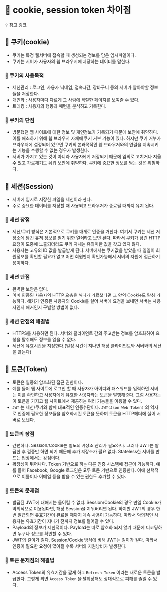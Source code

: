 # 🎯 cookie, session token 차이점

💡 [참고 링크](https://velog.io/@ahsy92/%EA%B8%B0%EC%88%A0%EB%A9%B4%EC%A0%91-Session%EA%B3%BC-Cookie-Token)

## 🍄 쿠키(cookie)

- 쿠키는 특정 웹서버에 접속할 때 생성되는 정보를 담은 임시파일이다.
- 쿠키는 서버가 사용자의 웹 브라우저에 저장하는 데이터를 말한다.

### 🌻 쿠키의 사용목적

- 세션관리 : 로그인, 사용자 닉네임, 접속시간, 장바구니 등의 서버가 알아야할 정보들을 저장한다.
- 개인화 : 사용자마다 다르게 그 사람에 적절한 페이지를 보여줄 수 있다.
- 트래킹 : 사용자의 행동과 패턴을 분석하고 기록한다.

### 🌻 쿠키의 단점

- 방문했던 웹 사이트에 대한 정보 및 개인정보가 기록되기 때문에 보안에 취약하다. 이를 해소하기 위해 웹 브라우저 자체에 쿠키 거부 기능이 있다. 하지만 쿠키 거부가 브라우저에 설정되어 있으면 쿠키의 본래목적인 웹 브라우저와의 연결을 지속시키는 기능을 수행할 수 없는 경우가 발생한다.
- 서버가 가지고 있는 것이 아니라 사용자에게 저장되기 때문에 임의로 고치거나 지울 수 있고 가로채기도 쉬워 보안에 취약하다. 쿠키에 중요한 정보를 담는 것은 위험하다.

## 🍄 세션(Session)

- 서버에 임시로 저장한 파일을 세션이라 한다.
- 주로 중요한 데이터를 저장할 때 사용되고 브라우저가 종료될 때까지 유지 된다.

### 🌻 세션 장점

- 세션/쿠키 방식은 기본적으로 쿠키를 매개로 인증을 거친다. 여기서 쿠키는 세션 저장소에 담긴 유저 정보를 얻기 위한 열쇠라고 보면 된다. 따라서 쿠키가 담긴 HTTP 요청이 도중에 노출되더라도 쿠키 자체는 유의미한 값을 갖고 있지 않다.
- 사용자는 고유의 ID 값을 발급받게 된다. 서버에서는 쿠키값을 받았을 때 일일이 회원정보를 확인할 필요가 없고 어떤 회원인지 확인가능해서 서버의 자원에 접근하기 용이하다.

### 🌻 세션 단점

- 완벽한 보안은 없다.
- 이미 인증된 사용자의 HTTP 요층을 해커가 가로챘다면 그 안의 Cookie도 탈취 가능하다. 해커가 인증된 사용자의 Cookie를 실어 서버에 요청을 보내면 서버는 사용자인지 해커인지 구별할 방법이 없다.

### 🌻 세션 단점의 해결법

- HTTPS를 사용하면 된다. 서버와 클라이언트 간의 주고받는 정보를 암호화하여 요청을 탈취해도 정보를 읽을 수 없다.
- 세션에 유효시간을 지정한다.(일정 시간이 지나면 해당 클라이언트와 서버와의 세션을 끊는다)

## 🍄 토큰(Token)

- 토큰은 일종의 암호화된 접근 권한이다.
- 예를 들어 웹 사이트에 로그인 할 때 사용자가 아이디와 패스워드를 입력하면 서버는 이를 확인하고 사용자에게 유효한 사용자라는 토큰을 발행해준다. 그럼 사용자는 이 토큰을 가지고 웹 사이트에서 제공하는 여러 기능들을 이용할 수 있다.
- `JWT` 는 세션/쿠키와 함께 대표적인 인증수단이다. `JWT(Json Web Token)` 의 약자로 인증에 필요한 정보들을 암호화시킨 토큰을 뜻하며 토큰을 HTTP헤더에 실어 서버로 보낸다.

### 🌻 토큰의 장점

- 간편하다. Session/Cookie는 별도의 저장소 관리가 필요하다. 그러나 JWT는 발급한 후 검증만 하면 되기 때문에 추가 저장소가 필요 없다. Stateless한 서버를 만드는 입장에서는 강점이다.
- 확장성이 뛰어나다. Token 기반으로 하는 다른 인증 시스템에 접근이 가능하다. 예를 들어 Facebook, Google 로그인은 모두 토큰 기반으로 인증한다. 이에 선택적으로 이름이나 이메일 등을 받을 수 있는 권한도 추가할 수 있다.

### 🌻 토큰의 문제점

- 발급된 JWT에 대해서는 돌이킬 수 없다. Session/Cookie의 경우 만일 Cookie가 악의적으로 이용된다면, 해당 Session을 지워버리면 된다. 하지만 JWT의 경우 한번 발급되면 유효기간이 완료될 때까지 계속 사용이 가능하다. 따라서 악의적인 사용자는 유효기간이 지나기 전까지 정보를 털어갈 수 있다.
- Payload의 정보가 제한적이다. Payload는 따로 암호화 되지 않기 때문에 디코딩하면 누구나 정보를 확인할 수 있다.
- JWT의 길이가 길다. Session/Cookie 방식에 비해 JWT는 길이가 길다. 따라서 인증이 필요한 요청이 많아질 수록 서버의 지원낭비가 발생한다.

### 🌻 토큰 문제점의 해결법

- Access Token의 유효기간을 짧게 하고 `Refresh Token` 이라는 새로운 토큰을 발급한다. 그렇게 되면 `Access Token` 을 탈취당해도 상대적으로 피해를 줄일 수 있다.